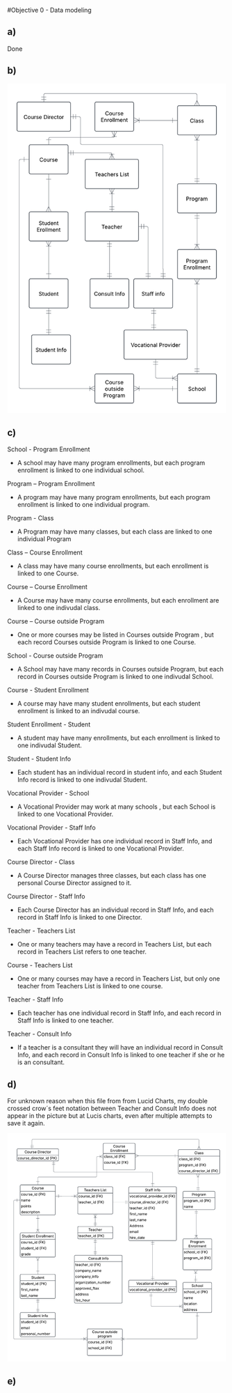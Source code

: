 #Objective 0 - Data modeling

## a)

Done

## b)

<img src = "../assets/0b15.png">

## c)

School - Program Enrollment
- A school may have many program enrollments, but each program enrollment is linked to one individual school.

Program – Program Enrollment
- A program may have many program enrollments, but each program enrollment is linked to one individual program.

Program - Class
- A Program may have many classes, but each class are linked to one individual Program

Class – Course Enrollment
- A class may have many course enrollments, but each enrollment is linked to one Course.

Course – Course Enrollment
- A Course may have many course enrollments, but each enrollment are linked to one indivudal class.

Course – Course outside Program
- One or more courses may be listed in Courses outside Program , but each record Courses outside Program is linked to one Course.

School - Course outside Program
- A School may have many records in Courses outside Program, but each record in Courses outside Program is linked to one indivudal School.

Course - Student Enrollment
- A course may have many student enrollments, but each student enrollment is linked to an indivudal course.

Student Enrollment - Student
- A student may have many enrollments, but each enrollment is linked to one indivudal Student.

Student - Student Info
- Each student has an individual record in student info, and each Student Info record is linked to one indivudal Student.

Vocational Provider - School
- A Vocational Provider may work at many schools , but each School is linked to one Vocational Provider.

Vocational Provider - Staff Info
- Each Vocational Provider has one individual record in Staff Info, and each Staff Info record is linked to one Vocational Provider. 

Course Director - Class
- A Course Director manages three classes, but each class has one personal Course Director assigned to it. 

Course Director - Staff Info
- Each Course Director has an individual record in Staff Info, and each record in Staff Info is linked to one Director. 

Teacher - Teachers List
- One or many teachers may have a record in Teachers List, but each record in Teachers List refers to one teacher.

Course - Teachers List
- One or many courses may have a record in Teachers List, but only one teacher from Teachers List is linked to one course.

Teacher - Staff Info
- Each teacher has one individual record in Staff Info, and each record in Staff Info is linked to one teacher. 

Teacher - Consult Info
- If a teacher is a consultant they will have an individual record in Consult Info, and each record in Consult Info is linked to one teacher if she or he is an consultant. 

## d)

For unknown reason  when this file from from Lucid Charts, my double crossed crow´s feet notation between Teacher and Consult Info does not appear in the picture but at Lucis charts, even after multiple attempts to save it again.

<img src = "../assets/0d3.png">

## e)






























